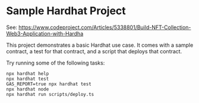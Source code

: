 # Sample Hardhat Project

See: https://www.codeproject.com/Articles/5338801/Build-NFT-Collection-Web3-Application-with-Hardha

This project demonstrates a basic Hardhat use case. It comes with a sample contract, a test for that contract, and a script that deploys that contract.

Try running some of the following tasks:

```shell
npx hardhat help
npx hardhat test
GAS_REPORT=true npx hardhat test
npx hardhat node
npx hardhat run scripts/deploy.ts
```
